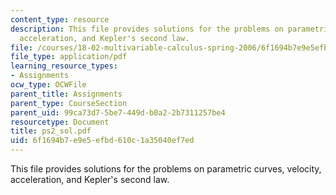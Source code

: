 ```yaml
---
content_type: resource
description: This file provides solutions for the problems on parametric curves, velocity,
  acceleration, and Kepler's second law.
file: /courses/18-02-multivariable-calculus-spring-2006/6f1694b7e9e5efbd610c1a35040ef7ed_ps2_sol.pdf
file_type: application/pdf
learning_resource_types:
- Assignments
ocw_type: OCWFile
parent_title: Assignments
parent_type: CourseSection
parent_uid: 99ca73d7-5be7-449d-b0a2-2b7311257be4
resourcetype: Document
title: ps2_sol.pdf
uid: 6f1694b7-e9e5-efbd-610c-1a35040ef7ed
---
```

This file provides solutions for the problems on parametric curves, velocity, acceleration, and Kepler's second law.

